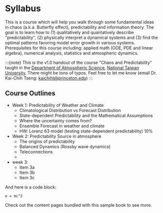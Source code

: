 # Syllabus 

This is a course which will help you walk through some fundamental ideas in chaos (a.k.a. Butterfly effect), predictability and information theory. The goal is to learn how to (1) qualitatively and quantatively describe "predictability", (2) physically interpret a dynamical systems and (3) find the optimal patterns favoring model error growth in various systems. Prerequisites for this course including: applied math (ODE, PDE and linear algebra), numerical analysis, statistics and atmospheric dynamics.   


:::{note}
This is the v1.0 handout of the course "Chaos and Predictability" taught in the [Department of Atmospheric Science](http://www.as.ntu.edu.tw/index.php/eng), [National Taiwan University](https://www.ntu.edu.tw/chinese2007/english/index.html). There might be tons of typos. Feel free to let me know (email Dr. Kai-Chih Tseng: kaichiht@princeton.edu)
:::

## Course Outlines

* Week 1: Predictability of Weather and Climate
	* Climatological Distribution vs Forecast Distribution 
    * State-dependent Predictability and the Mathematical Assumptions 
    * Where the uncertainty comes from?
    * Ensemble Forecast in weather and climate
    * HW: Lorenz 63 model (testing state-dependent predictability) 10%
* Week 2: Predictability Source in atmosphere
	* The origins of predictability
	* Balanced Dynamics (Rossby wave dynamics)
	* Teleconnections 
	*
* week 3: 
  	* Item 3a
    * Item 3b 
    * Item 3c


 
And here is a code block:

```
e = mc^2
```

Check out the content pages bundled with this sample book to see more.
